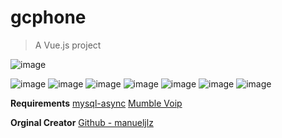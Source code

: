 # gcphone

> A Vue.js project
> 
![image](https://user-images.githubusercontent.com/33089217/115770796-6ee36c80-a3ad-11eb-93ee-e1329c6deb2d.png)

![image](https://user-images.githubusercontent.com/33089217/115770764-625f1400-a3ad-11eb-82db-87a3607a0d7a.png)
![image](https://user-images.githubusercontent.com/33089217/115770807-71de5d00-a3ad-11eb-868b-2fd7b4170682.png)
![image](https://user-images.githubusercontent.com/33089217/115770826-79056b00-a3ad-11eb-88d3-1f9ac2fb42f5.png)
![image](https://user-images.githubusercontent.com/33089217/115770835-7c98f200-a3ad-11eb-96f7-d22c7817ac88.png)
![image](https://user-images.githubusercontent.com/33089217/115770846-7f93e280-a3ad-11eb-9b12-47ff88a17614.png)
![image](https://user-images.githubusercontent.com/33089217/115770853-828ed300-a3ad-11eb-83c9-d95cc99d7e29.png)
![image](https://user-images.githubusercontent.com/33089217/115770857-84589680-a3ad-11eb-9257-bebc20c44746.png)


**Requirements**
[mysql-async](https://github.com/brouznouf/fivem-mysql-async)
[Mumble Voip](https://github.com/FrazzIe/mumble-voip-fivem)

**Orginal Creator**
[Github - manueljlz](https://github.com/manueljlz/)